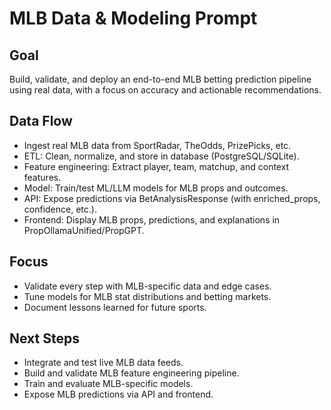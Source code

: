 # MLB Data & Modeling Prompt

## Goal

Build, validate, and deploy an end-to-end MLB betting prediction pipeline using real data, with a focus on accuracy and actionable recommendations.

## Data Flow

- Ingest real MLB data from SportRadar, TheOdds, PrizePicks, etc.
- ETL: Clean, normalize, and store in database (PostgreSQL/SQLite).
- Feature engineering: Extract player, team, matchup, and context features.
- Model: Train/test ML/LLM models for MLB props and outcomes.
- API: Expose predictions via BetAnalysisResponse (with enriched_props, confidence, etc.).
- Frontend: Display MLB props, predictions, and explanations in PropOllamaUnified/PropGPT.

## Focus

- Validate every step with MLB-specific data and edge cases.
- Tune models for MLB stat distributions and betting markets.
- Document lessons learned for future sports.

## Next Steps

- Integrate and test live MLB data feeds.
- Build and validate MLB feature engineering pipeline.
- Train and evaluate MLB-specific models.
- Expose MLB predictions via API and frontend.
